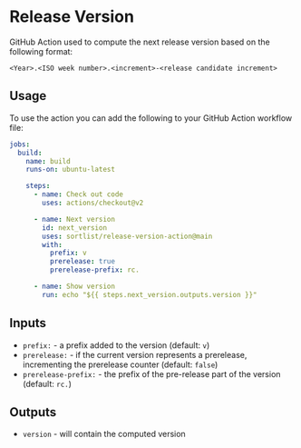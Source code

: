 # Release Version

GitHub Action used to compute the next release version based on the following
format:

```
<Year>.<ISO week number>.<increment>-<release candidate increment>
```

## Usage

To use the action you can add the following to your GitHub Action workflow
file:

```yaml
jobs:
  build:
    name: build
    runs-on: ubuntu-latest

    steps:
      - name: Check out code
        uses: actions/checkout@v2

      - name: Next version
        id: next_version
        uses: sortlist/release-version-action@main
        with:
          prefix: v
          prerelease: true
          prerelease-prefix: rc.

      - name: Show version
        run: echo "${{ steps.next_version.outputs.version }}"
```

## Inputs

* `prefix:` - a prefix added to the version (default: `v`)
* `prerelease:` - if the current version represents a prerelease, incrementing
  the prerelease counter (default: `false`)
* `prerelease-prefix:` - the prefix of the pre-release part of the version
  (default: `rc.`)

## Outputs

* `version` - will contain the computed version
